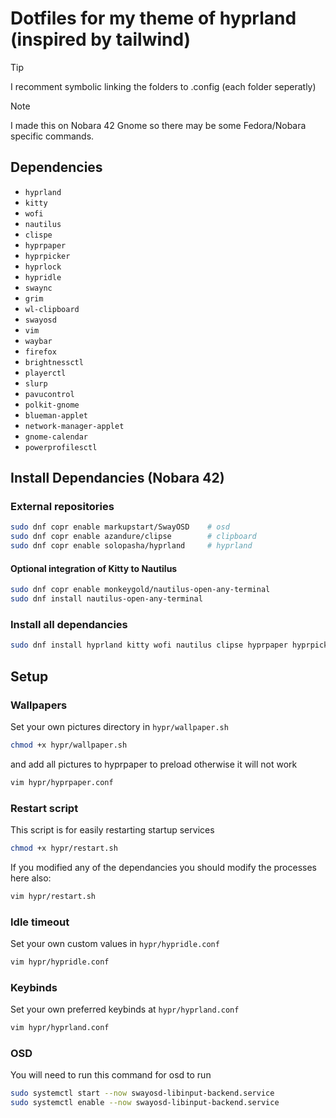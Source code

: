 # Dotfiles for my theme of hyprland (inspired by tailwind)

> [!TIP]
> I recomment symbolic linking the folders to .config (each folder seperatly)

> [!NOTE]
> I made this on Nobara 42 Gnome so there may be some Fedora/Nobara specific commands.

## Dependencies

* `hyprland`
* `kitty`
* `wofi`
* `nautilus`
* `clispe`
* `hyprpaper`
* `hyprpicker`
* `hyprlock`
* `hypridle`
* `swaync`
* `grim`
* `wl-clipboard`
* `swayosd`
* `vim`
* `waybar`
* `firefox`
* `brightnessctl`
* `playerctl`
* `slurp`
* `pavucontrol`
* `polkit-gnome`
* `blueman-applet`
* `network-manager-applet`
* `gnome-calendar`
* `powerprofilesctl`

## Install Dependancies (Nobara 42)

### External repositories

```bash
sudo dnf copr enable markupstart/SwayOSD    # osd
sudo dnf copr enable azandure/clipse        # clipboard
sudo dnf copr enable solopasha/hyprland     # hyprland
```

#### Optional integration of Kitty to Nautilus

```bash
sudo dnf copr enable monkeygold/nautilus-open-any-terminal
sudo dnf install nautilus-open-any-terminal
```

### Install all dependancies

```bash
sudo dnf install hyprland kitty wofi nautilus clipse hyprpaper hyprpicker hyprlock hypridle swaync grim wl-clipboard swayosd vim waybar firefox brightnessctl playerctl slurp pavucontrol polkit-gnome blueman-applet network-manager-applet gnome-calendar powerprofilesctl
```

## Setup

### Wallpapers

Set your own pictures directory in `hypr/wallpaper.sh`

```bash
chmod +x hypr/wallpaper.sh
```

and add all pictures to hyprpaper to preload otherwise it will not work

```bash
vim hypr/hyprpaper.conf
```

### Restart script

This script is for easily restarting startup services

```bash
chmod +x hypr/restart.sh
```

If you modified any of the dependancies you should modify the processes here also:

```bash
vim hypr/restart.sh
```

### Idle timeout

Set your own custom values in `hypr/hypridle.conf`

```bash
vim hypr/hypridle.conf
```

### Keybinds

Set your own preferred keybinds at `hypr/hyprland.conf`

```bash
vim hypr/hyprland.conf
```

### OSD

You will need to run this command for osd to run

```bash
sudo systemctl start --now swayosd-libinput-backend.service
sudo systemctl enable --now swayosd-libinput-backend.service
```
